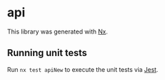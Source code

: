# api

This library was generated with [Nx](https://nx.dev).

## Running unit tests

Run `nx test apiNew` to execute the unit tests via [Jest](https://jestjs.io).
